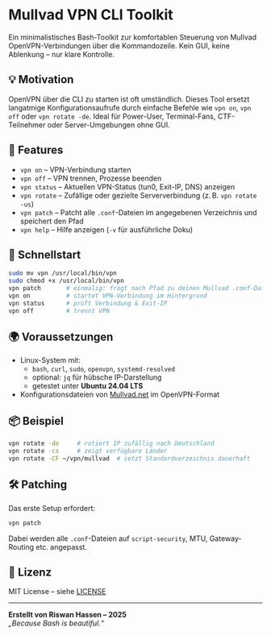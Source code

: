 # Mullvad VPN CLI Toolkit

Ein minimalistisches Bash-Toolkit zur komfortablen Steuerung von Mullvad OpenVPN-Verbindungen über die Kommandozeile. Kein GUI, keine Ablenkung – nur klare Kontrolle.

## 💡 Motivation

OpenVPN über die CLI zu starten ist oft umständlich. Dieses Tool ersetzt langatmige Konfigurationsaufrufe durch einfache Befehle wie `vpn on`, `vpn off` oder `vpn rotate -de`. Ideal für Power-User, Terminal-Fans, CTF-Teilnehmer oder Server-Umgebungen ohne GUI.

## 🔧 Features

- `vpn on` – VPN-Verbindung starten
- `vpn off` – VPN trennen, Prozesse beenden
- `vpn status` – Aktuellen VPN-Status (tun0, Exit-IP, DNS) anzeigen
- `vpn rotate` – Zufällige oder gezielte Serververbindung (z. B. `vpn rotate -us`)
- `vpn patch` – Patcht alle `.conf`-Dateien im angegebenen Verzeichnis und speichert den Pfad
- `vpn help` – Hilfe anzeigen (`-v` für ausführliche Doku)

## 🚀 Schnellstart

```bash
sudo mv vpn /usr/local/bin/vpn
sudo chmod +x /usr/local/bin/vpn
vpn patch       # einmalig: fragt nach Pfad zu deinen Mullvad .conf-Dateien
vpn on          # startet VPN-Verbindung im Hintergrund
vpn status      # prüft Verbindung & Exit-IP
vpn off         # trennt VPN
```

## 🌍 Voraussetzungen

- Linux-System mit:
  - `bash`, `curl`, `sudo`, `openvpn`, `systemd-resolved`
  - optional: `jq` für hübsche IP-Darstellung
  - getestet unter **Ubuntu 24.04 LTS**
- Konfigurationsdateien von [Mullvad.net](https://mullvad.net/) im OpenVPN-Format

## 📦 Beispiel

```bash
vpn rotate -de     # rotiert IP zufällig nach Deutschland
vpn rotate -cs     # zeigt verfügbare Länder
vpn rotate -CF ~/vpn/mullvad  # setzt Standardverzeichnis dauerhaft
```

## 🛠️ Patching

Das erste Setup erfordert:

```bash
vpn patch
```

Dabei werden alle `.conf`-Dateien auf `script-security`, MTU, Gateway-Routing etc. angepasst.

## 📝 Lizenz

MIT License – siehe [LICENSE](LICENSE)

---

**Erstellt von Riswan Hassen – 2025**  
*„Because Bash is beautiful.“*
